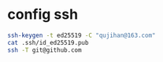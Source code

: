 # config ssh
```zsh
ssh-keygen -t ed25519 -C "qujihan@163.com"
cat .ssh/id_ed25519.pub
ssh -T git@github.com
```